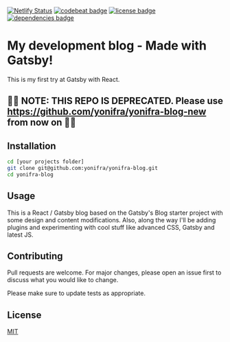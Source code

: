 [![Netlify Status](https://api.netlify.com/api/v1/badges/43aec34d-725b-4d45-a3e9-4d1ef8b6e57d/deploy-status)](https://app.netlify.com/sites/infallible-carson-4428d0/deploys)
[![codebeat badge](https://codebeat.co/badges/e501e051-b059-4a45-831c-908f8c6021a0)](https://codebeat.co/projects/github-com-yonifra-yonifra-blog-master)
[![license badge](https://img.shields.io/badge/license-MIT-green)](https://img.shields.io/badge/license-MIT-green)
[![dependencies badge](https://img.shields.io/david/yonifra/yonifra-blog)](https://img.shields.io/david/yonifra/yonifra-blog)

# My development blog - Made with Gatsby!

This is my first try at Gatsby with React.

## 🚨🚨 NOTE: THIS REPO IS DEPRECATED. Please use https://github.com/yonifra/yonifra-blog-new from now on 🚨🚨

## Installation

```bash
cd [your projects folder]
git clone git@github.com:yonifra/yonifra-blog.git
cd yonifra-blog
```

## Usage
This is a React / Gatsby blog based on the Gatsby's Blog starter project with some design and content modifications. Also, along the way I'll be adding plugins and experimenting with cool stuff like advanced CSS, Gatsby and latest JS.

## Contributing
Pull requests are welcome. 
For major changes, please open an issue first to discuss what you would like to change.

Please make sure to update tests as appropriate.

## License
[MIT](https://choosealicense.com/licenses/mit/)
